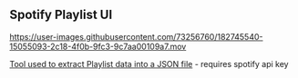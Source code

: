 ## Spotify Playlist UI


https://user-images.githubusercontent.com/73256760/182745540-15055093-2c18-4f0b-9fc3-9c7aa00109a7.mov



[Tool used to extract Playlist data into a JSON file](https://github.com/nealarch01/SpotifyPlaylistToJSON) - requires spotify api key
